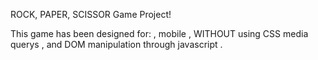 ROCK, PAPER, SCISSOR Game Project!

This game has been designed for:
, mobile 
, WITHOUT using CSS media querys 
, and DOM manipulation through javascript
.  

